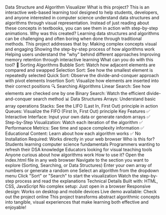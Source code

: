 Data Structure and Algorithm Visualizer
What is this project?
This is an interactive web-based learning tool designed to help students, developers, and anyone interested in computer science understand data structures and algorithms through visual representation. Instead of just reading about these concepts in textbooks, you can see them in action with step-by-step animations.
Why was this created?
Learning data structures and algorithms can be challenging and often boring when done through traditional methods. This project addresses that by:
Making complex concepts visual and engaging
Showing the step-by-step process of how algorithms work
Helping users understand the "why" behind different approaches
Improving memory retention through interactive learning
What can you do with this tool?
🎯 Sorting Algorithms
Bubble Sort: Watch how adjacent elements are compared and swapped
Selection Sort: See how the smallest element is repeatedly selected
Quick Sort: Observe the divide-and-conquer approach with pivot elements
Insertion Sort: Visualize how elements are inserted into their correct positions
🔍 Searching Algorithms
Linear Search: See how elements are checked one by one
Binary Search: Watch the efficient divide-and-conquer search method
📊 Data Structures
Arrays: Understand basic array operations
Stacks: See the LIFO (Last In, First Out) principle in action
Queues: Visualize the FIFO (First In, First Out) principle
Key Features
✅ Interactive Interface: Input your own data or generate random arrays
✅ Step-by-Step Visualization: Watch each iteration of the algorithm
✅ Performance Metrics: See time and space complexity information
✅ Educational Content: Learn about how each algorithm works
✅ No Installation Required: Works directly in your web browser
Who is this for?
Students learning computer science fundamentals
Programmers wanting to refresh their DSA knowledge
Educators looking for visual teaching tools
Anyone curious about how algorithms work
How to use it?
Open the index.html file in any web browser
Navigate to the section you want to explore (Sorting, Searching, or Data Structures)
Enter your own array of numbers or generate a random one
Select an algorithm from the dropdown menu
Click "Sort" or "Search" to start the visualization
Watch the step-by-step process and read the explanations
Technical Details
Built with: HTML, CSS, JavaScript
No complex setup: Just open in a browser
Responsive design: Works on desktop and mobile devices
Live demo available: Check out the project online
This project transforms abstract algorithmic concepts into tangible, visual experiences that make learning both effective and enjoyable!
